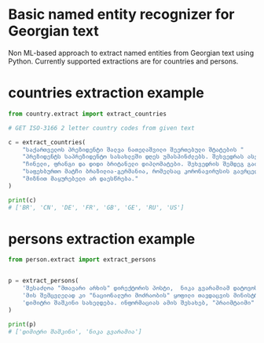 # Basic named entity recognizer for Georgian text
Non ML-based approach to extract named entities from Georgian text using Python.
Currently supported extractions are for countries and persons.

# countries extraction example
```python
from country.extract import extract_countries

# GET ISO-3166 2 letter country codes from given text

c = extract_countries(
    "საქართველოს პრეზიდენტი შალვა ნათელაშვილი შეერთებული შტატების "
    "პრეზიდენტს საპრეზიდენტო სასახლეში დღეს უმასპინძლებს. შეხვედრას ასევე დაესწრებიან რუსი, "
    "ჩინელი, ფრანგი და დიდი ბრიტანელი დიპლომატები. შეხვედრის შემდეგ გაიმართება ამხანაგური "
    "საფეხბურთო მატჩი ბრაზილია-გერმანია, რომელსაც კორონავირუსის გავრცელების პრევენციის "
    "მიზნით მაყურებელი არ დაესწრება."
)

print(c)
# ['BR', 'CN', 'DE', 'FR', 'GB', 'GE', 'RU', 'US']

```

# persons extraction example
```python
from person.extract import extract_persons


p = extract_persons(
    'შესაძლოა "მთავარი არხის" დირექტორის პოსტი,  ნიკა გვარამიამ დატოვოს.'
    'მის შემცვლელად კი "ნაციონალური მოძრაობის" ყოფილი თავდაცვის მინისტრი,'
    'დიმიტრი შაშკინი სახელდება. ინფორმაციას ამის შესახებ, "პრაიმტაიმი" ავრცელებს. '
)

print(p)
# ['დიმიტრი შაშკინი', 'ნიკა გვარამია']

```
